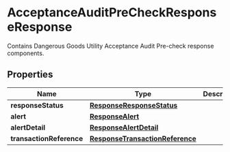 

# AcceptanceAuditPreCheckResponseResponse

Contains Dangerous Goods Utility Acceptance Audit Pre-check response components.

## Properties

| Name | Type | Description | Notes |
|------------ | ------------- | ------------- | -------------|
|**responseStatus** | [**ResponseResponseStatus**](ResponseResponseStatus.md) |  |  |
|**alert** | [**ResponseAlert**](ResponseAlert.md) |  |  [optional] |
|**alertDetail** | [**ResponseAlertDetail**](ResponseAlertDetail.md) |  |  [optional] |
|**transactionReference** | [**ResponseTransactionReference**](ResponseTransactionReference.md) |  |  [optional] |



